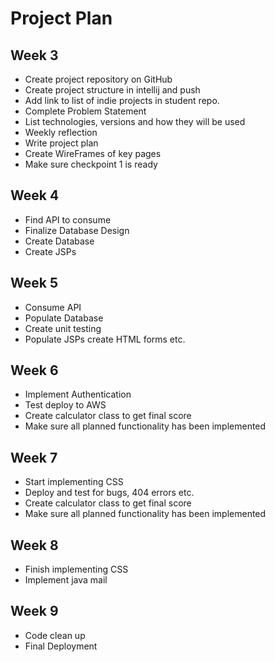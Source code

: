 <h1>Project Plan</h1>

<h2>Week 3</h2>

<ul>
<li>Create project repository on GitHub</li>
<li>Create project structure in intellij and push</li>
<li>Add link to list of indie projects in student repo.</li>
<li>Complete Problem Statement</li>
<li>List technologies, versions and how they will be used</li>
<li>Weekly reflection</li>
<li>Write project plan</li>
<li>Create WireFrames of key pages</li>
<li>Make sure checkpoint 1 is ready</li>
</ul>

<h2>Week 4</h2>
<ul>
<li>Find API to consume</li>
<li>Finalize Database Design</li>
<li>Create Database</li>
<li>Create JSPs</li>
</ul>

<h2>Week 5</h2>
<ul>
<li>Consume API</li>
<li>Populate Database</li>
<li>Create unit testing</li>
<li>Populate JSPs create HTML forms etc.</li>
</ul>


<h2>Week 6</h2>
<ul>
<li>Implement Authentication</li>
<li>Test deploy to AWS</li>
<li>Create calculator class to get final score</li>
<li>Make sure all planned functionality has been implemented</li>
</ul>

<h2>Week 7</h2>
<ul>
<li>Start implementing CSS</li>
<li>Deploy and test for bugs, 404 errors etc.</li>
<li>Create calculator class to get final score</li>
<li>Make sure all planned functionality has been implemented</li>
</ul>

<h2>Week 8</h2>
<ul>
<li>Finish implementing CSS</li>
<li>Implement java mail</li>
</ul>

<h2>Week 9</h2>
<ul>
<li>Code clean up</li>
<li>Final Deployment</li>
</ul>